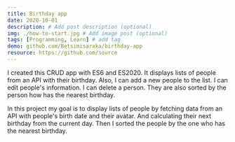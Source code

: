 ```yaml
---
title: Birthday app
date: 2020-10-01
description: # Add post description (optional)
img: ./how-to-start.jpg # Add image post (optional)
tags: [Programming, Learn] # add tag
demo: github.com/Betsimisaraka/birthday-app
resource: https://github.com/source
---
```


I created this CRUD app with ES6 and ES2020. It displays lists of people from an API with their birthday. Also, I can add a new people to the list. I can edit people's information. I can delete a person. They are also sorted by the person how has the nearest birthday.

In this project my goal is to display lists of people by fetching data from an API with people's birth date and their avatar. And calculating their next birthday from the current day. Then I sorted the people by the one who has the nearest birthday.
